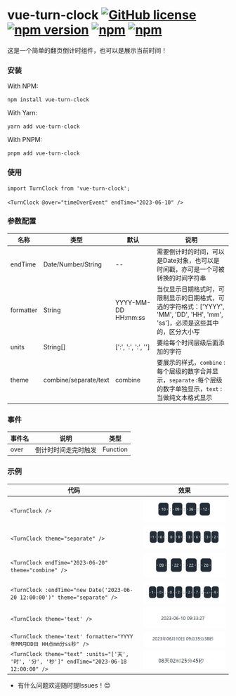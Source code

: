 # vue-turn-clock  [![GitHub license](https://img.shields.io/badge/license-MIT-blue.svg)](https://github.com/limintao/vue-turn-clock/blob/master/LICENSE) [![npm version](https://img.shields.io/npm/v/vue-turn-clock.svg?style=flat)](https://www.npmjs.com/package/vue-turn-clock) [![npm](https://img.shields.io/npm/v/vue-turn-clock.svg)](https://www.npmjs.com/package/vue-turn-clock) [![npm](https://img.shields.io/npm/dt/vue-turn-clock.svg)](https://www.npmjs.com/package/vue-turn-clock)

这是一个简单的翻页倒计时组件，也可以是展示当前时间！

### 安装

With NPM:
```
npm install vue-turn-clock
```
With Yarn:
```
yarn add vue-turn-clock
```
With PNPM:
```
pnpm add vue-turn-clock
```

### 使用

```vue
import TurnClock from 'vue-turn-clock';

<TurnClock @over="timeOverEvent" endTime="2023-06-10" />
```

### 参数配置
| 名称 | 类型 | 默认 | 说明 |
| -- | -- | -- | -- |
| endTime | Date/Number/String | -- | 需要倒计时的时间，可以是Date对象，也可以是时间戳，亦可是一个可被转换的时间字符串 |
| formatter | String | YYYY-MM-DD HH:mm:ss | 当仅显示日期格式时，可限制显示的日期格式，可选的字符格式：['YYYY', 'MM', 'DD', 'HH', 'mm', 'ss']，必须是这些其中的，区分大小写 |
| units | String[] | [':', ':', ':', ''] | 要给每个时间层级后面添加的字符 |
| theme | combine/separate/text | combine | 要展示的样式，`combine` :每个层级的数字合并显示，`separate` :每个层级的数字单独显示，`text` :当做纯文本格式显示

### 事件
| 事件名 | 说明 | 类型 |
| -- | -- | -- |
| over | 倒计时时间走完时触发 | Function |

### 示例
| 代码 | 效果 |
| -- | -- |
| ```<TurnClock />``` | ![screenshot1](./example/01.gif) |
| ```<TurnClock theme="separate" />``` | ![screenshot2](./example/02.gif) |
| ```<TurnClock endTime="2023-06-20" theme="combine" />``` | ![screenshot3](./example/03.gif) |
| ```<TurnClock :endTime="new Date('2023-06-20 12:00:00')" theme="separate" />``` | ![screenshot4](./example/04.gif) |
| ```<TurnClock theme='text' />``` | ![screenshot5](./example/05.gif) |
| ```<TurnClock theme='text' formatter="YYYY年MM月DD日 HH点mm分ss秒" />``` | ![screenshot6](./example/06.gif) |
| ```<TurnClock theme="text" :units="['天', '时', '分', '秒']" endTime="2023-06-18 12:00:00" />``` | ![screenshot7](./example/07.gif) |

* 有什么问题欢迎随时提Issues！😊
